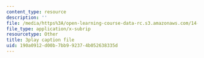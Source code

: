 ```yaml
---
content_type: resource
description: ''
file: /media/https%3A/open-learning-course-data-rc.s3.amazonaws.com/14-01-principles-of-microeconomics-fall-2018/190a0912d00b7bb992374b052638335d_ZLnj2cnCPGE.srt
file_type: application/x-subrip
resourcetype: Other
title: 3play caption file
uid: 190a0912-d00b-7bb9-9237-4b052638335d
---
```

